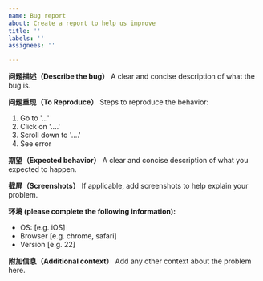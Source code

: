 ```yaml
---
name: Bug report
about: Create a report to help us improve
title: ''
labels: ''
assignees: ''

---
```


**问题描述（Describe the bug）**
A clear and concise description of what the bug is.

**问题重现（To Reproduce）**
Steps to reproduce the behavior:
1. Go to '...'
2. Click on '....'
3. Scroll down to '....'
4. See error

**期望（Expected behavior）**
A clear and concise description of what you expected to happen.

**截屏（Screenshots）**
If applicable, add screenshots to help explain your problem.

**环境 (please complete the following information):**
 - OS: [e.g. iOS]
 - Browser [e.g. chrome, safari]
 - Version [e.g. 22]

**附加信息（Additional context）**
Add any other context about the problem here.
